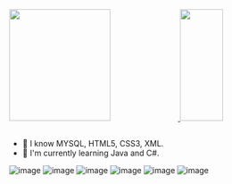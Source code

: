 <div>
  <a href="https://github.com/HacheCl">
    <img height="200em" width="60%" src="https://github-readme-stats.vercel.app/api?username=HacheCl&show_icons=true&theme=dark&include_all_commits=true&count_private=true"/>
    <img height="200em" width="39%" src="https://github-readme-stats.vercel.app/api/top-langs/?username=HacheCl&layout=compact&langs_count=12&theme=dark"/>
  </a>
</div>
  
 ##

- 📖 I know MYSQL, HTML5, CSS3, XML.
- 🌱 I'm currently learning Java and C#.

![image](https://img.shields.io/badge/Java-5181A2?style=for-the-badge&logo=openjdk&logoColor=black)
![image](https://img.shields.io/badge/HTML5-E34F26?style=for-the-badge&logo=html5&logoColor=white)
![image](https://img.shields.io/badge/XML-2c2b2b?style=for-the-badge&logo=scala&logoColor=white)
![image](https://img.shields.io/badge/CSS3-1572B6?style=for-the-badge&logo=css3&logoColor=white)
![image](https://img.shields.io/badge/MySQL-00000F?style=for-the-badge&logo=mysql&logoColor=white)
![image](https://img.shields.io/badge/Linux-E34F26?style=for-the-badge&logo=linux&logoColor=black)
